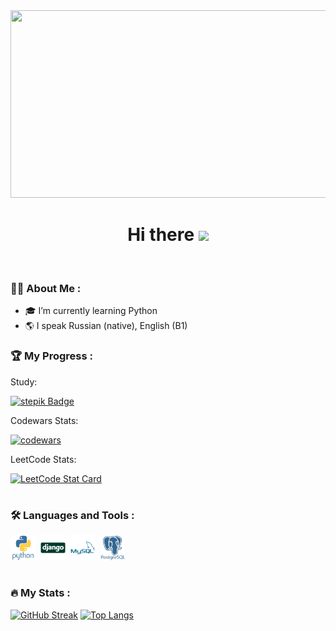 
<div align="center">
  <img src="https://media.giphy.com/media/dWesBcTLavkZuG35MI/giphy.gif" width="600" height="300"/>
</div>

<h1 align="center">
  Hi there 
  <img src="https://media.giphy.com/media/hvRJCLFzcasrR4ia7z/giphy.gif" width="30px"/>
</h1>

<div id="badges" align="center">
  <img src="https://badges.pufler.dev/visits/aloshabest/aloshabest" alt=""/>
</div>

### :man_technologist: About Me : 
- :mortar_board: I’m currently learning Python
- :earth_americas: I speak Russian (native), English (B1)

### :trophy: My Progress : 

Study:

<div id="badges">
  <a href="https://stepik.org/users/207404328">
    <img src="https://img.shields.io/badge/stepik-black?style=for-the-badge&logo=stepik&logoColor=white" alt="stepik Badge"/>
  </a>
</div>



Codewars Stats:

[![codewars](https://www.codewars.com/users/aloshabest/badges/large)](https://www.codewars.com/users/aloshabest)


LeetCode Stats:

<a href="https://github.com/KnlnKS/leetcode-stats">
  <img alt="LeetCode Stat Card" src="https://apu5rh8gxk.execute-api.us-east-1.amazonaws.com/default/leetcode-stats?username=aloshabest&theme=dark" width="400"/>
</a>


<h1>
  <width="30px"/>
</h1>

### :hammer_and_wrench: Languages and Tools :
<div>
  <img src="https://github.com/devicons/devicon/blob/master/icons/python/python-original-wordmark.svg" title="Python" alt="Python" width="40" height="40"/>&nbsp;
  <img src="https://github.com/devicons/devicon/blob/master/icons/django/django-original.svg" title="Django" alt="Django" width="40" height="40"/>&nbsp;
  <img src="https://github.com/devicons/devicon/blob/master/icons/mysql/mysql-plain-wordmark.svg" title="mysql" alt="mysql" width="40" height="40"/>&nbsp;
  <img src="https://github.com/devicons/devicon/blob/master/icons/postgresql/postgresql-plain-wordmark.svg" title="postgresql" alt="postgresql" width="40" height="40"/>&nbsp;
</div>

<h1>
  <width="30px"/>
</h1>

### :fire: My Stats :

[![GitHub Streak](http://github-readme-streak-stats.herokuapp.com?user=aloshabest&theme=dark&background=000000)](https://git.io/streak-stats)
[![Top Langs](https://github-readme-stats.vercel.app/api/top-langs/?username=aloshabest&layout=compact&theme=vision-friendly-dark)](https://github.com/anuraghazra/github-readme-stats)



